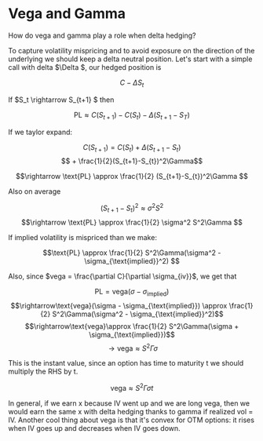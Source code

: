 # Vega and Gamma 

How do vega and gamma play a role when delta hedging?

To capture volatility mispricing and to avoid exposure on the direction of the underlying we should keep a delta neutral position. Let's start with a simple call with delta $\Delta $, our hedged position is

$$ C - \Delta S_t $$

If $S_t \rightarrow S_{t+1} $ then

$$\text{PL} \approx C(S_{t+1}) - C(S_{t}) - \Delta(S_{t+1} - S_{T})$$

If we taylor expand:

$$ C(S_{t+1}) = C(S_t) + \Delta (S_{t+1} - S_{t})$$
$$ + \frac{1}{2}(S_{t+1}-S_{t})^2\Gamma$$

$$\rightarrow \text{PL} \approx \frac{1}{2} (S_{t+1}-S_{t})^2\Gamma $$

Also on average 

$$ (S_{t+1}-S_{t})^2 \approx \sigma^2 S^2$$
$$\rightarrow \text{PL} \approx \frac{1}{2} \sigma^2 S^2\Gamma $$

If implied volatility is mispriced than we make:

$$\text{PL} \approx \frac{1}{2} S^2\Gamma(\sigma^2 - \sigma_{\text{implied}}^2) $$

Also, since $vega = \frac{\partial C}{\partial \sigma_{iv}}$, we get that 

$$\text{PL} = \text{vega}(\sigma - \sigma_{\text{implied}})$$ 
$$\rightarrow\text{vega}(\sigma - \sigma_{\text{implied}}) \approx \frac{1}{2} S^2\Gamma(\sigma^2 - \sigma_{\text{implied}}^2)$$ 
$$\rightarrow\text{vega}\approx \frac{1}{2} S^2\Gamma(\sigma + \sigma_{\text{implied}})$$ 
$$\rightarrow\text{vega}\approx  S^2\Gamma\sigma$$ 

This is the instant value, since an option has time to maturity t we should multiply the RHS by t.

$$\text{vega}\approx  S^2\Gamma\sigma t$$ 

In general, if we earn x because IV went up and we are long vega, then we would earn the same x with delta hedging thanks to gamma if realized vol = IV. Another cool thing about vega is that it's convex for OTM options: it rises when IV goes up and decreases when IV goes down.